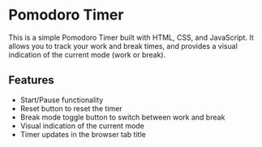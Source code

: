 # Pomodoro Timer

This is a simple Pomodoro Timer built with HTML, CSS, and JavaScript. It allows you to track your work and break times, and provides a visual indication of the current mode (work or break).

## Features

- Start/Pause functionality
- Reset button to reset the timer
- Break mode toggle button to switch between work and break
- Visual indication of the current mode
- Timer updates in the browser tab title
